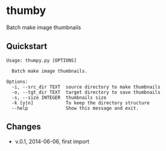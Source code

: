 # thumby

Batch make image thumbnails

## Quickstart

    Usage: thumpy.py [OPTIONS]

      Batch make image thumbnails.

    Options:
      -i, --src_dir TEXT  source directory to make thumbnails
      -o, --tgt_dir TEXT  target directory to save thumbnails
      -s, --size INTEGER  thumbnails size
      -k [y|n]            To keep the directory structure
      --help              Show this message and exit.


## Changes
* v.0.1, 2014-06-06, first import
